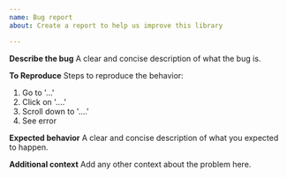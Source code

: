 ```yaml
---
name: Bug report
about: Create a report to help us improve this library

---
```


<!--- Caution: Product datasheets are provided under NDA (non-disclosure
agreement) and it is up to you to abide by the terms of it. Only use this
form to report issues with the library itself and not issues related to
specific device behavior. Use Microchip's support portal to ask about or
report any device related issues: https://microchipsupport.force.com/s/
--->

**Describe the bug**
A clear and concise description of what the bug is.

**To Reproduce**
Steps to reproduce the behavior:
1. Go to '...'
2. Click on '....'
3. Scroll down to '....'
4. See error

**Expected behavior**
A clear and concise description of what you expected to happen.

**Additional context**
Add any other context about the problem here.

